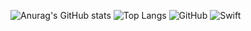 ![Anurag's GitHub stats](https://github-readme-stats.vercel.app/api?username=donghun-ha&show_icons=true&theme=radical)
![Top Langs](https://github-readme-stats.vercel.app/api/top-langs/?username=donghun-ha&layout=compact&theme=radical)
![GitHub](https://img.shields.io/badge/Code-iOS-blue)
![Swift](https://img.shields.io/badge/Swift-FA7343?logo=swift&logoColor=white)
